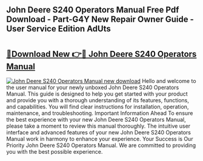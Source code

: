 ## John Deere S240 Operators Manual Free Pdf Download - Part-G4Y New Repair Owner Guide - User Service Edition AdUts

# <h2><a href="http://bc96608.oget.top/?id=John+Deere+S240+Operators+Manual">🔗Download New 👉🔴 John Deere S240 Operators Manual</a></h2>

[![John Deere S240 Operators Manual new download](https://i.imgur.com/5g1atiW.png)](http://bc96608.oget.top/?id=John+Deere+S240+Operators+Manual)
Hello and welcome to the user manual for your newly unboxed John Deere S240 Operators Manual. This guide is designed to help you get started with your product and provide you with a thorough understanding of its features, functions, and capabilities. You will find clear instructions for installation, operation, maintenance, and troubleshooting. Important Information Ahead To ensure the best experience with your new John Deere S240 Operators Manual, please take a moment to review this manual thoroughly. The intuitive user interface and advanced features of your new John Deere S240 Operators Manual work in harmony to enhance your experience. Your Success is Our Priority John Deere S240 Operators Manual. We are committed to providing you with the best possible experience.
